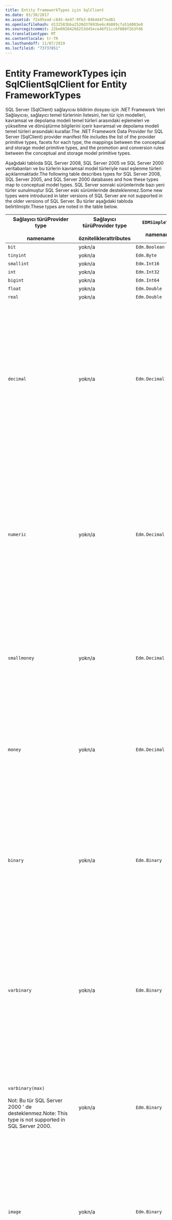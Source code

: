 ```yaml
---
title: Entity FrameworkTypes için SqlClient
ms.date: 03/30/2017
ms.assetid: f2a95ead-c845-4e97-9fb3-04b444f7ed81
ms.openlocfilehash: d132583bba2520d37693be6c4b085cfa514003e0
ms.sourcegitcommit: 22be09204266253d45ece46f51cc6f080f2b3fd6
ms.translationtype: MT
ms.contentlocale: tr-TR
ms.lasthandoff: 11/07/2019
ms.locfileid: "73737851"
---
```

# <a name="sqlclient-for-entity-frameworktypes"></a><span data-ttu-id="587bd-102">Entity FrameworkTypes için SqlClient</span><span class="sxs-lookup"><span data-stu-id="587bd-102">SqlClient for Entity FrameworkTypes</span></span>
<span data-ttu-id="587bd-103">SQL Server (SqlClient) sağlayıcısı bildirim dosyası için .NET Framework Veri Sağlayıcısı, sağlayıcı temel türlerinin listesini, her tür için modelleri, kavramsal ve depolama modeli temel türleri arasındaki eşlemeleri ve yükseltme ve dönüştürme bilgilerini içerir kavramsal ve depolama modeli temel türleri arasındaki kurallar.</span><span class="sxs-lookup"><span data-stu-id="587bd-103">The .NET Framework Data Provider for SQL Server (SqlClient) provider manifest file includes the list of the provider primitive types, facets for each type, the mappings between the conceptual and storage model primitive types, and the promotion and conversion rules between the conceptual and storage model primitive types.</span></span>  
  
 <span data-ttu-id="587bd-104">Aşağıdaki tabloda SQL Server 2008, SQL Server 2005 ve SQL Server 2000 veritabanları ve bu türlerin kavramsal model türleriyle nasıl eşlenme türleri açıklanmaktadır.</span><span class="sxs-lookup"><span data-stu-id="587bd-104">The following table describes types for SQL Server 2008, SQL Server 2005, and SQL Server 2000 databases and how these types map to conceptual model types.</span></span> <span data-ttu-id="587bd-105">SQL Server sonraki sürümlerinde bazı yeni türler sunulmuştur SQL Server eski sürümlerinde desteklenmez.</span><span class="sxs-lookup"><span data-stu-id="587bd-105">Some new types were introduced in later versions of SQL Server are not supported in the older versions of SQL Server.</span></span> <span data-ttu-id="587bd-106">Bu türler aşağıdaki tabloda belirtilmiştir.</span><span class="sxs-lookup"><span data-stu-id="587bd-106">These types are noted in the table below.</span></span>  
  
|<span data-ttu-id="587bd-107">Sağlayıcı türü</span><span class="sxs-lookup"><span data-stu-id="587bd-107">Provider type</span></span><br /><br /> <span data-ttu-id="587bd-108">name</span><span class="sxs-lookup"><span data-stu-id="587bd-108">name</span></span>|<span data-ttu-id="587bd-109">Sağlayıcı türü</span><span class="sxs-lookup"><span data-stu-id="587bd-109">Provider type</span></span><br /><br /> <span data-ttu-id="587bd-110">öznitelikler</span><span class="sxs-lookup"><span data-stu-id="587bd-110">attributes</span></span>|`EDMSimpleType`<br /><br /> <span data-ttu-id="587bd-111">name</span><span class="sxs-lookup"><span data-stu-id="587bd-111">name</span></span>|<span data-ttu-id="587bd-112">Özellikleri</span><span class="sxs-lookup"><span data-stu-id="587bd-112">Facets</span></span>|  
|----------------------------|----------------------------------|------------------------------|------------|  
|`bit`|<span data-ttu-id="587bd-113">yok</span><span class="sxs-lookup"><span data-stu-id="587bd-113">n/a</span></span>|`Edm.Boolean`|<span data-ttu-id="587bd-114">yok</span><span class="sxs-lookup"><span data-stu-id="587bd-114">n/a</span></span>|  
|`tinyint`|<span data-ttu-id="587bd-115">yok</span><span class="sxs-lookup"><span data-stu-id="587bd-115">n/a</span></span>|`Edm.Byte`|<span data-ttu-id="587bd-116">yok</span><span class="sxs-lookup"><span data-stu-id="587bd-116">n/a</span></span>|  
|`smallint`|<span data-ttu-id="587bd-117">yok</span><span class="sxs-lookup"><span data-stu-id="587bd-117">n/a</span></span>|`Edm.Int16`|<span data-ttu-id="587bd-118">yok</span><span class="sxs-lookup"><span data-stu-id="587bd-118">n/a</span></span>|  
|`int`|<span data-ttu-id="587bd-119">yok</span><span class="sxs-lookup"><span data-stu-id="587bd-119">n/a</span></span>|`Edm.Int32`|<span data-ttu-id="587bd-120">yok</span><span class="sxs-lookup"><span data-stu-id="587bd-120">n/a</span></span>|  
|`bigint`|<span data-ttu-id="587bd-121">yok</span><span class="sxs-lookup"><span data-stu-id="587bd-121">n/a</span></span>|`Edm.Int64`|<span data-ttu-id="587bd-122">yok</span><span class="sxs-lookup"><span data-stu-id="587bd-122">n/a</span></span>|  
|`float`|<span data-ttu-id="587bd-123">yok</span><span class="sxs-lookup"><span data-stu-id="587bd-123">n/a</span></span>|`Edm.Double`|<span data-ttu-id="587bd-124">yok</span><span class="sxs-lookup"><span data-stu-id="587bd-124">n/a</span></span>|  
|`real`|<span data-ttu-id="587bd-125">yok</span><span class="sxs-lookup"><span data-stu-id="587bd-125">n/a</span></span>|`Edm.Double`|<span data-ttu-id="587bd-126">yok</span><span class="sxs-lookup"><span data-stu-id="587bd-126">n/a</span></span>|  
|`decimal`|<span data-ttu-id="587bd-127">yok</span><span class="sxs-lookup"><span data-stu-id="587bd-127">n/a</span></span>|`Edm.Decimal`|<span data-ttu-id="587bd-128">Duyarlılık</span><span class="sxs-lookup"><span data-stu-id="587bd-128">Precision:</span></span><br /><br /> <span data-ttu-id="587bd-129">-En az: 1</span><span class="sxs-lookup"><span data-stu-id="587bd-129">- Minimum: 1</span></span><br /><br /> <span data-ttu-id="587bd-130">-En fazla: 38</span><span class="sxs-lookup"><span data-stu-id="587bd-130">- Maximum: 38</span></span><br /><br /> <span data-ttu-id="587bd-131">-Varsayılan: 18</span><span class="sxs-lookup"><span data-stu-id="587bd-131">- Default: 18</span></span><br /><br /> <span data-ttu-id="587bd-132">-Sabit: yanlış</span><span class="sxs-lookup"><span data-stu-id="587bd-132">- Constant: False</span></span><br /><br /> <span data-ttu-id="587bd-133">Ölçek</span><span class="sxs-lookup"><span data-stu-id="587bd-133">Scale:</span></span><br /><br /> <span data-ttu-id="587bd-134">-En az: 0</span><span class="sxs-lookup"><span data-stu-id="587bd-134">- Minimum: 0</span></span><br /><br /> <span data-ttu-id="587bd-135">-En fazla: 38</span><span class="sxs-lookup"><span data-stu-id="587bd-135">- Maximum: 38</span></span><br /><br /> <span data-ttu-id="587bd-136">-Varsayılan: 0</span><span class="sxs-lookup"><span data-stu-id="587bd-136">- Default: 0</span></span><br /><br /> <span data-ttu-id="587bd-137">-Sabit: yanlış</span><span class="sxs-lookup"><span data-stu-id="587bd-137">- Constant: False</span></span>|  
|`numeric`|<span data-ttu-id="587bd-138">yok</span><span class="sxs-lookup"><span data-stu-id="587bd-138">n/a</span></span>|`Edm.Decimal`|<span data-ttu-id="587bd-139">Duyarlılık</span><span class="sxs-lookup"><span data-stu-id="587bd-139">Precision:</span></span><br /><br /> <span data-ttu-id="587bd-140">-En az: 1</span><span class="sxs-lookup"><span data-stu-id="587bd-140">- Minimum: 1</span></span><br /><br /> <span data-ttu-id="587bd-141">-En fazla: 38</span><span class="sxs-lookup"><span data-stu-id="587bd-141">- Maximum: 38</span></span><br /><br /> <span data-ttu-id="587bd-142">-Varsayılan: 18</span><span class="sxs-lookup"><span data-stu-id="587bd-142">- Default: 18</span></span><br /><br /> <span data-ttu-id="587bd-143">-Sabit: yanlış</span><span class="sxs-lookup"><span data-stu-id="587bd-143">- Constant: False</span></span><br /><br /> <span data-ttu-id="587bd-144">Ölçek</span><span class="sxs-lookup"><span data-stu-id="587bd-144">Scale:</span></span><br /><br /> <span data-ttu-id="587bd-145">-En az: 0</span><span class="sxs-lookup"><span data-stu-id="587bd-145">- Minimum: 0</span></span><br /><br /> <span data-ttu-id="587bd-146">-En fazla: 38</span><span class="sxs-lookup"><span data-stu-id="587bd-146">- Maximum: 38</span></span><br /><br /> <span data-ttu-id="587bd-147">-Varsayılan: 0</span><span class="sxs-lookup"><span data-stu-id="587bd-147">- Default: 0</span></span><br /><br /> <span data-ttu-id="587bd-148">-Sabit: yanlış</span><span class="sxs-lookup"><span data-stu-id="587bd-148">- Constant: False</span></span>|  
|`smallmoney`|<span data-ttu-id="587bd-149">yok</span><span class="sxs-lookup"><span data-stu-id="587bd-149">n/a</span></span>|`Edm.Decimal`|<span data-ttu-id="587bd-150">Duyarlılık</span><span class="sxs-lookup"><span data-stu-id="587bd-150">Precision:</span></span><br /><br /> <span data-ttu-id="587bd-151">-Varsayılan: 10</span><span class="sxs-lookup"><span data-stu-id="587bd-151">- Default: 10</span></span><br /><br /> <span data-ttu-id="587bd-152">-Sabit: doğru</span><span class="sxs-lookup"><span data-stu-id="587bd-152">- Constant: True</span></span><br /><br /> <span data-ttu-id="587bd-153">Ölçek</span><span class="sxs-lookup"><span data-stu-id="587bd-153">Scale:</span></span><br /><br /> <span data-ttu-id="587bd-154">-Varsayılan: 4</span><span class="sxs-lookup"><span data-stu-id="587bd-154">- Default: 4</span></span><br /><br /> <span data-ttu-id="587bd-155">-Sabit: doğru</span><span class="sxs-lookup"><span data-stu-id="587bd-155">- Constant: True</span></span>|  
|`money`|<span data-ttu-id="587bd-156">yok</span><span class="sxs-lookup"><span data-stu-id="587bd-156">n/a</span></span>|`Edm.Decimal`|<span data-ttu-id="587bd-157">Duyarlılık</span><span class="sxs-lookup"><span data-stu-id="587bd-157">Precision:</span></span><br /><br /> <span data-ttu-id="587bd-158">-Varsayılan: 19</span><span class="sxs-lookup"><span data-stu-id="587bd-158">- Default: 19</span></span><br /><br /> <span data-ttu-id="587bd-159">-Sabit: doğru</span><span class="sxs-lookup"><span data-stu-id="587bd-159">- Constant: True</span></span><br /><br /> <span data-ttu-id="587bd-160">Ölçek</span><span class="sxs-lookup"><span data-stu-id="587bd-160">Scale:</span></span><br /><br /> <span data-ttu-id="587bd-161">-Varsayılan: 4</span><span class="sxs-lookup"><span data-stu-id="587bd-161">- Default: 4</span></span><br /><br /> <span data-ttu-id="587bd-162">-Sabit: doğru</span><span class="sxs-lookup"><span data-stu-id="587bd-162">- Constant: True</span></span>|  
|`binary`|<span data-ttu-id="587bd-163">yok</span><span class="sxs-lookup"><span data-stu-id="587bd-163">n/a</span></span>|`Edm.Binary`|<span data-ttu-id="587bd-164">'In</span><span class="sxs-lookup"><span data-stu-id="587bd-164">MaxLength:</span></span><br /><br /> <span data-ttu-id="587bd-165">-En az: 1</span><span class="sxs-lookup"><span data-stu-id="587bd-165">- Minimum: 1</span></span><br /><br /> <span data-ttu-id="587bd-166">-En fazla: 8000</span><span class="sxs-lookup"><span data-stu-id="587bd-166">- Maximum: 8000</span></span><br /><br /> <span data-ttu-id="587bd-167">-Varsayılan: 8000</span><span class="sxs-lookup"><span data-stu-id="587bd-167">- Default: 8000</span></span><br /><br /> <span data-ttu-id="587bd-168">-Sabit: yanlış</span><span class="sxs-lookup"><span data-stu-id="587bd-168">- Constant: False</span></span><br /><br /> <span data-ttu-id="587bd-169">FixedLength:</span><span class="sxs-lookup"><span data-stu-id="587bd-169">FixedLength:</span></span><br /><br /> <span data-ttu-id="587bd-170">-Varsayılan: true</span><span class="sxs-lookup"><span data-stu-id="587bd-170">- Default: True</span></span><br /><br /> <span data-ttu-id="587bd-171">-Sabit: doğru</span><span class="sxs-lookup"><span data-stu-id="587bd-171">- Constant: True</span></span>|  
|`varbinary`|<span data-ttu-id="587bd-172">yok</span><span class="sxs-lookup"><span data-stu-id="587bd-172">n/a</span></span>|`Edm.Binary`|<span data-ttu-id="587bd-173">'In</span><span class="sxs-lookup"><span data-stu-id="587bd-173">MaxLength:</span></span><br /><br /> <span data-ttu-id="587bd-174">-En az: 1</span><span class="sxs-lookup"><span data-stu-id="587bd-174">- Minimum: 1</span></span><br /><br /> <span data-ttu-id="587bd-175">-En fazla: 8000</span><span class="sxs-lookup"><span data-stu-id="587bd-175">- Maximum: 8000</span></span><br /><br /> <span data-ttu-id="587bd-176">-Varsayılan: 8000</span><span class="sxs-lookup"><span data-stu-id="587bd-176">- Default: 8000</span></span><br /><br /> <span data-ttu-id="587bd-177">-Sabit: yanlış</span><span class="sxs-lookup"><span data-stu-id="587bd-177">- Constant: False</span></span><br /><br /> <span data-ttu-id="587bd-178">FixedLength:</span><span class="sxs-lookup"><span data-stu-id="587bd-178">FixedLength:</span></span><br /><br /> <span data-ttu-id="587bd-179">-Varsayılan: false</span><span class="sxs-lookup"><span data-stu-id="587bd-179">- Default: False</span></span><br /><br /> <span data-ttu-id="587bd-180">-Sabit: doğru</span><span class="sxs-lookup"><span data-stu-id="587bd-180">- Constant: True</span></span>|  
|`varbinary(max)`<br /><br /> <span data-ttu-id="587bd-181">Not: Bu tür SQL Server 2000 ' de desteklenmez.</span><span class="sxs-lookup"><span data-stu-id="587bd-181">Note: This type is not supported in SQL Server 2000.</span></span>|<span data-ttu-id="587bd-182">yok</span><span class="sxs-lookup"><span data-stu-id="587bd-182">n/a</span></span>|`Edm.Binary`|<span data-ttu-id="587bd-183">'In</span><span class="sxs-lookup"><span data-stu-id="587bd-183">MaxLength:</span></span><br /><br /> <span data-ttu-id="587bd-184">-Varsayılan: 214748364780</span><span class="sxs-lookup"><span data-stu-id="587bd-184">- Default: 214748364780</span></span><br /><br /> <span data-ttu-id="587bd-185">-Sabit: doğru</span><span class="sxs-lookup"><span data-stu-id="587bd-185">- Constant: True</span></span><br /><br /> <span data-ttu-id="587bd-186">FixedLength:</span><span class="sxs-lookup"><span data-stu-id="587bd-186">FixedLength:</span></span><br /><br /> <span data-ttu-id="587bd-187">-Varsayılan: false</span><span class="sxs-lookup"><span data-stu-id="587bd-187">- Default: False</span></span><br /><br /> <span data-ttu-id="587bd-188">-Sabit: doğru</span><span class="sxs-lookup"><span data-stu-id="587bd-188">- Constant: True</span></span>|  
|`image`|<span data-ttu-id="587bd-189">yok</span><span class="sxs-lookup"><span data-stu-id="587bd-189">n/a</span></span>|`Edm.Binary`|<span data-ttu-id="587bd-190">'In</span><span class="sxs-lookup"><span data-stu-id="587bd-190">MaxLength:</span></span><br /><br /> <span data-ttu-id="587bd-191">-Varsayılan: 2147483647</span><span class="sxs-lookup"><span data-stu-id="587bd-191">- Default: 2147483647</span></span><br /><br /> <span data-ttu-id="587bd-192">-Sabit: doğru</span><span class="sxs-lookup"><span data-stu-id="587bd-192">- Constant: True</span></span><br /><br /> <span data-ttu-id="587bd-193">FixedLength:</span><span class="sxs-lookup"><span data-stu-id="587bd-193">FixedLength:</span></span><br /><br /> <span data-ttu-id="587bd-194">-Varsayılan: false</span><span class="sxs-lookup"><span data-stu-id="587bd-194">- Default: False</span></span><br /><br /> <span data-ttu-id="587bd-195">-Sabit: doğru</span><span class="sxs-lookup"><span data-stu-id="587bd-195">- Constant: True</span></span>|  
|`timestamp`|<span data-ttu-id="587bd-196">yok</span><span class="sxs-lookup"><span data-stu-id="587bd-196">n/a</span></span>|`Edm.Binary`|<span data-ttu-id="587bd-197">'In</span><span class="sxs-lookup"><span data-stu-id="587bd-197">MaxLength:</span></span><br /><br /> <span data-ttu-id="587bd-198">-Varsayılan: 8</span><span class="sxs-lookup"><span data-stu-id="587bd-198">- Default: 8</span></span><br /><br /> <span data-ttu-id="587bd-199">-Sabit: doğru</span><span class="sxs-lookup"><span data-stu-id="587bd-199">- Constant: True</span></span><br /><br /> <span data-ttu-id="587bd-200">FixedLength:</span><span class="sxs-lookup"><span data-stu-id="587bd-200">FixedLength:</span></span><br /><br /> <span data-ttu-id="587bd-201">-Varsayılan: true</span><span class="sxs-lookup"><span data-stu-id="587bd-201">- Default: True</span></span><br /><br /> <span data-ttu-id="587bd-202">-Sabit: doğru</span><span class="sxs-lookup"><span data-stu-id="587bd-202">- Constant: True</span></span>|  
|`rowversion`|<span data-ttu-id="587bd-203">yok</span><span class="sxs-lookup"><span data-stu-id="587bd-203">n/a</span></span>|`Edm.Binary`|<span data-ttu-id="587bd-204">'In</span><span class="sxs-lookup"><span data-stu-id="587bd-204">MaxLength:</span></span><br /><br /> <span data-ttu-id="587bd-205">-Varsayılan: 8</span><span class="sxs-lookup"><span data-stu-id="587bd-205">- Default: 8</span></span><br /><br /> <span data-ttu-id="587bd-206">-Sabit: doğru</span><span class="sxs-lookup"><span data-stu-id="587bd-206">- Constant: True</span></span><br /><br /> <span data-ttu-id="587bd-207">FixedLength:</span><span class="sxs-lookup"><span data-stu-id="587bd-207">FixedLength:</span></span><br /><br /> <span data-ttu-id="587bd-208">-Varsayılan: true</span><span class="sxs-lookup"><span data-stu-id="587bd-208">- Default: True</span></span><br /><br /> <span data-ttu-id="587bd-209">-Sabit: doğru</span><span class="sxs-lookup"><span data-stu-id="587bd-209">- Constant: True</span></span>|  
|`smalldatetime`|<span data-ttu-id="587bd-210">yok</span><span class="sxs-lookup"><span data-stu-id="587bd-210">n/a</span></span>|`Edm.DateTime`|<span data-ttu-id="587bd-211">Duyarlılık</span><span class="sxs-lookup"><span data-stu-id="587bd-211">Precision:</span></span><br /><br /> <span data-ttu-id="587bd-212">-Varsayılan: 0</span><span class="sxs-lookup"><span data-stu-id="587bd-212">- Default: 0</span></span><br /><br /> <span data-ttu-id="587bd-213">-Sabit: doğru</span><span class="sxs-lookup"><span data-stu-id="587bd-213">- Constant: True</span></span>|  
|`datetime`|<span data-ttu-id="587bd-214">yok</span><span class="sxs-lookup"><span data-stu-id="587bd-214">n/a</span></span>|`Edm.DateTime`|<span data-ttu-id="587bd-215">Duyarlılık</span><span class="sxs-lookup"><span data-stu-id="587bd-215">Precision:</span></span><br /><br /> <span data-ttu-id="587bd-216">-Varsayılan: 3</span><span class="sxs-lookup"><span data-stu-id="587bd-216">- Default: 3</span></span><br /><br /> <span data-ttu-id="587bd-217">-Sabit: doğru</span><span class="sxs-lookup"><span data-stu-id="587bd-217">- Constant: True</span></span>|  
|`date`<br /><br /> <span data-ttu-id="587bd-218">Not: Bu tür SQL Server 2005 ve SQL Server 2000 ' de desteklenmez.</span><span class="sxs-lookup"><span data-stu-id="587bd-218">Note: This type is not supported in SQL Server 2005 and SQL Server 2000.</span></span>|<span data-ttu-id="587bd-219">yok</span><span class="sxs-lookup"><span data-stu-id="587bd-219">n/a</span></span>|`Edm.DateTime`|<span data-ttu-id="587bd-220">Duyarlılık</span><span class="sxs-lookup"><span data-stu-id="587bd-220">Precision:</span></span><br /><br /> <span data-ttu-id="587bd-221">-Varsayılan: 0</span><span class="sxs-lookup"><span data-stu-id="587bd-221">- Default: 0</span></span><br /><br /> <span data-ttu-id="587bd-222">-Sabit: yanlış</span><span class="sxs-lookup"><span data-stu-id="587bd-222">- Constant: False</span></span>|  
|`time`<br /><br /> <span data-ttu-id="587bd-223">Not: Bu tür SQL Server 2005 ve SQL Server 2000 ' de desteklenmez.</span><span class="sxs-lookup"><span data-stu-id="587bd-223">Note: This type is not supported in SQL Server 2005 and SQL Server 2000.</span></span>|<span data-ttu-id="587bd-224">yok</span><span class="sxs-lookup"><span data-stu-id="587bd-224">n/a</span></span>|`Edm.Time`|<span data-ttu-id="587bd-225">Duyarlılık</span><span class="sxs-lookup"><span data-stu-id="587bd-225">Precision:</span></span><br /><br /> <span data-ttu-id="587bd-226">-Varsayılan: 7</span><span class="sxs-lookup"><span data-stu-id="587bd-226">- Default: 7</span></span><br /><br /> <span data-ttu-id="587bd-227">-Sabit: yanlış</span><span class="sxs-lookup"><span data-stu-id="587bd-227">- Constant: False</span></span>|  
|`datetime2`<br /><br /> <span data-ttu-id="587bd-228">Not: Bu tür SQL Server 2005 ve SQL Server 2000 ' de desteklenmez.</span><span class="sxs-lookup"><span data-stu-id="587bd-228">Note: This type is not supported in SQL Server 2005 and SQL Server 2000.</span></span>|<span data-ttu-id="587bd-229">yok</span><span class="sxs-lookup"><span data-stu-id="587bd-229">n/a</span></span>|`Edm.DateTime`|<span data-ttu-id="587bd-230">Duyarlılık</span><span class="sxs-lookup"><span data-stu-id="587bd-230">Precision:</span></span><br /><br /> <span data-ttu-id="587bd-231">-Varsayılan: 7</span><span class="sxs-lookup"><span data-stu-id="587bd-231">- Default: 7</span></span><br /><br /> <span data-ttu-id="587bd-232">-Sabit: yanlış</span><span class="sxs-lookup"><span data-stu-id="587bd-232">- Constant: False</span></span>|  
|`datetimeoffset`<br /><br /> <span data-ttu-id="587bd-233">Not: Bu tür SQL Server 2005 ve SQL Server 2000 ' de desteklenmez.</span><span class="sxs-lookup"><span data-stu-id="587bd-233">Note: This type is not supported in SQL Server 2005 and SQL Server 2000.</span></span>|<span data-ttu-id="587bd-234">yok</span><span class="sxs-lookup"><span data-stu-id="587bd-234">n/a</span></span>|`Edm.DateTimeOffset`|<span data-ttu-id="587bd-235">Duyarlılık</span><span class="sxs-lookup"><span data-stu-id="587bd-235">Precision:</span></span><br /><br /> <span data-ttu-id="587bd-236">-Varsayılan: 7</span><span class="sxs-lookup"><span data-stu-id="587bd-236">- Default: 7</span></span><br /><br /> <span data-ttu-id="587bd-237">-Sabit: yanlış</span><span class="sxs-lookup"><span data-stu-id="587bd-237">- Constant: False</span></span>|  
|`nvarchar`<br /><br /> <span data-ttu-id="587bd-238">Not: Bu tür SQL Server 2000 ' de desteklenmez.</span><span class="sxs-lookup"><span data-stu-id="587bd-238">Note: This type is not supported in SQL Server 2000.</span></span>|<span data-ttu-id="587bd-239">yok</span><span class="sxs-lookup"><span data-stu-id="587bd-239">n/a</span></span>|`Edm.String`|<span data-ttu-id="587bd-240">'In</span><span class="sxs-lookup"><span data-stu-id="587bd-240">MaxLength:</span></span><br /><br /> <span data-ttu-id="587bd-241">-En az: 1</span><span class="sxs-lookup"><span data-stu-id="587bd-241">- Minimum: 1</span></span><br /><br /> <span data-ttu-id="587bd-242">-En fazla: 4000</span><span class="sxs-lookup"><span data-stu-id="587bd-242">- Maximum: 4000</span></span><br /><br /> <span data-ttu-id="587bd-243">-Varsayılan: 4000</span><span class="sxs-lookup"><span data-stu-id="587bd-243">- Default: 4000</span></span><br /><br /> <span data-ttu-id="587bd-244">-Sabit: yanlış</span><span class="sxs-lookup"><span data-stu-id="587bd-244">- Constant: False</span></span><br /><br /> <span data-ttu-id="587bd-245">Unicode:</span><span class="sxs-lookup"><span data-stu-id="587bd-245">Unicode:</span></span><br /><br /> <span data-ttu-id="587bd-246">-Varsayılan: true</span><span class="sxs-lookup"><span data-stu-id="587bd-246">- Default: True</span></span><br /><br /> <span data-ttu-id="587bd-247">-Sabit: doğru</span><span class="sxs-lookup"><span data-stu-id="587bd-247">- Constant: True</span></span><br /><br /> <span data-ttu-id="587bd-248">FixedLength:</span><span class="sxs-lookup"><span data-stu-id="587bd-248">FixedLength:</span></span><br /><br /> <span data-ttu-id="587bd-249">-Varsayılan: false</span><span class="sxs-lookup"><span data-stu-id="587bd-249">- Default: False</span></span><br /><br /> <span data-ttu-id="587bd-250">-Sabit: doğru</span><span class="sxs-lookup"><span data-stu-id="587bd-250">- Constant: True</span></span>|  
|`varchar`<br /><br /> <span data-ttu-id="587bd-251">Not: Bu tür SQL Server 2000 ' de desteklenmez.</span><span class="sxs-lookup"><span data-stu-id="587bd-251">Note: This type is not supported in SQL Server 2000.</span></span>|<span data-ttu-id="587bd-252">yok</span><span class="sxs-lookup"><span data-stu-id="587bd-252">n/a</span></span>|`Edm.String`|<span data-ttu-id="587bd-253">'In</span><span class="sxs-lookup"><span data-stu-id="587bd-253">MaxLength:</span></span><br /><br /> <span data-ttu-id="587bd-254">-En az: 1</span><span class="sxs-lookup"><span data-stu-id="587bd-254">- Minimum: 1</span></span><br /><br /> <span data-ttu-id="587bd-255">-En fazla: 8000</span><span class="sxs-lookup"><span data-stu-id="587bd-255">- Maximum: 8000</span></span><br /><br /> <span data-ttu-id="587bd-256">-Varsayılan: 8000</span><span class="sxs-lookup"><span data-stu-id="587bd-256">- Default: 8000</span></span><br /><br /> <span data-ttu-id="587bd-257">-Sabit: yanlış</span><span class="sxs-lookup"><span data-stu-id="587bd-257">- Constant: False</span></span><br /><br /> <span data-ttu-id="587bd-258">Unicode:</span><span class="sxs-lookup"><span data-stu-id="587bd-258">Unicode:</span></span><br /><br /> <span data-ttu-id="587bd-259">-Varsayılan: false</span><span class="sxs-lookup"><span data-stu-id="587bd-259">- Default: False</span></span><br /><br /> <span data-ttu-id="587bd-260">-Sabit: doğru</span><span class="sxs-lookup"><span data-stu-id="587bd-260">- Constant: True</span></span><br /><br /> <span data-ttu-id="587bd-261">FixedLength:</span><span class="sxs-lookup"><span data-stu-id="587bd-261">FixedLength:</span></span><br /><br /> <span data-ttu-id="587bd-262">-Varsayılan: false</span><span class="sxs-lookup"><span data-stu-id="587bd-262">- Default: False</span></span><br /><br /> <span data-ttu-id="587bd-263">-Sabit: doğru</span><span class="sxs-lookup"><span data-stu-id="587bd-263">- Constant: True</span></span>|  
|`char`|<span data-ttu-id="587bd-264">yok</span><span class="sxs-lookup"><span data-stu-id="587bd-264">n/a</span></span>|`Edm.String`|<span data-ttu-id="587bd-265">'In</span><span class="sxs-lookup"><span data-stu-id="587bd-265">MaxLength:</span></span><br /><br /> <span data-ttu-id="587bd-266">-En az: 1</span><span class="sxs-lookup"><span data-stu-id="587bd-266">- Minimum: 1</span></span><br /><br /> <span data-ttu-id="587bd-267">-En fazla: 8000</span><span class="sxs-lookup"><span data-stu-id="587bd-267">- Maximum: 8000</span></span><br /><br /> <span data-ttu-id="587bd-268">-Varsayılan: 8000</span><span class="sxs-lookup"><span data-stu-id="587bd-268">- Default: 8000</span></span><br /><br /> <span data-ttu-id="587bd-269">-Sabit: yanlış</span><span class="sxs-lookup"><span data-stu-id="587bd-269">- Constant: False</span></span><br /><br /> <span data-ttu-id="587bd-270">Unicode:</span><span class="sxs-lookup"><span data-stu-id="587bd-270">Unicode:</span></span><br /><br /> <span data-ttu-id="587bd-271">-Varsayılan: false</span><span class="sxs-lookup"><span data-stu-id="587bd-271">- Default: False</span></span><br /><br /> <span data-ttu-id="587bd-272">-Sabit: doğru</span><span class="sxs-lookup"><span data-stu-id="587bd-272">- Constant: True</span></span><br /><br /> <span data-ttu-id="587bd-273">FixedLength:</span><span class="sxs-lookup"><span data-stu-id="587bd-273">FixedLength:</span></span><br /><br /> <span data-ttu-id="587bd-274">-Varsayılan: true</span><span class="sxs-lookup"><span data-stu-id="587bd-274">- Default: True</span></span><br /><br /> <span data-ttu-id="587bd-275">-Sabit: doğru</span><span class="sxs-lookup"><span data-stu-id="587bd-275">- Constant: True</span></span>|  
|`nchar`|<span data-ttu-id="587bd-276">yok</span><span class="sxs-lookup"><span data-stu-id="587bd-276">n/a</span></span>|`Edm.String`|<span data-ttu-id="587bd-277">'In</span><span class="sxs-lookup"><span data-stu-id="587bd-277">MaxLength:</span></span><br /><br /> <span data-ttu-id="587bd-278">-En az: 1</span><span class="sxs-lookup"><span data-stu-id="587bd-278">- Minimum: 1</span></span><br /><br /> <span data-ttu-id="587bd-279">-En fazla: 4000</span><span class="sxs-lookup"><span data-stu-id="587bd-279">- Maximum: 4000</span></span><br /><br /> <span data-ttu-id="587bd-280">-Varsayılan: 4000</span><span class="sxs-lookup"><span data-stu-id="587bd-280">- Default: 4000</span></span><br /><br /> <span data-ttu-id="587bd-281">-Sabit: yanlış</span><span class="sxs-lookup"><span data-stu-id="587bd-281">- Constant: False</span></span><br /><br /> <span data-ttu-id="587bd-282">Unicode:</span><span class="sxs-lookup"><span data-stu-id="587bd-282">Unicode:</span></span><br /><br /> <span data-ttu-id="587bd-283">-Varsayılan: true</span><span class="sxs-lookup"><span data-stu-id="587bd-283">- Default: True</span></span><br /><br /> <span data-ttu-id="587bd-284">-Sabit: doğru</span><span class="sxs-lookup"><span data-stu-id="587bd-284">- Constant: True</span></span><br /><br /> <span data-ttu-id="587bd-285">FixedLength:</span><span class="sxs-lookup"><span data-stu-id="587bd-285">FixedLength:</span></span><br /><br /> <span data-ttu-id="587bd-286">-Varsayılan: true</span><span class="sxs-lookup"><span data-stu-id="587bd-286">- Default: True</span></span><br /><br /> <span data-ttu-id="587bd-287">-Sabit: doğru</span><span class="sxs-lookup"><span data-stu-id="587bd-287">- Constant: True</span></span>|  
|<span data-ttu-id="587bd-288">`varchar`(`max`)</span><span class="sxs-lookup"><span data-stu-id="587bd-288">`varchar`(`max`)</span></span>|<span data-ttu-id="587bd-289">yok</span><span class="sxs-lookup"><span data-stu-id="587bd-289">n/a</span></span>|`Edm.String`|<span data-ttu-id="587bd-290">'In</span><span class="sxs-lookup"><span data-stu-id="587bd-290">MaxLength:</span></span><br /><br /> <span data-ttu-id="587bd-291">-Varsayılan: 2147483647</span><span class="sxs-lookup"><span data-stu-id="587bd-291">- Default: 2147483647</span></span><br /><br /> <span data-ttu-id="587bd-292">-Sabit: doğru</span><span class="sxs-lookup"><span data-stu-id="587bd-292">- Constant: True</span></span><br /><br /> <span data-ttu-id="587bd-293">Unicode:</span><span class="sxs-lookup"><span data-stu-id="587bd-293">Unicode:</span></span><br /><br /> <span data-ttu-id="587bd-294">-Varsayılan: false</span><span class="sxs-lookup"><span data-stu-id="587bd-294">- Default: False</span></span><br /><br /> <span data-ttu-id="587bd-295">-Sabit: doğru</span><span class="sxs-lookup"><span data-stu-id="587bd-295">- Constant: True</span></span><br /><br /> <span data-ttu-id="587bd-296">FixedLength:</span><span class="sxs-lookup"><span data-stu-id="587bd-296">FixedLength:</span></span><br /><br /> <span data-ttu-id="587bd-297">-Varsayılan: false</span><span class="sxs-lookup"><span data-stu-id="587bd-297">- Default: False</span></span><br /><br /> <span data-ttu-id="587bd-298">-Sabit: doğru</span><span class="sxs-lookup"><span data-stu-id="587bd-298">- Constant: True</span></span>|  
|<span data-ttu-id="587bd-299">`nvarchar`(`max`)</span><span class="sxs-lookup"><span data-stu-id="587bd-299">`nvarchar`(`max`)</span></span>|<span data-ttu-id="587bd-300">yok</span><span class="sxs-lookup"><span data-stu-id="587bd-300">n/a</span></span>|`Edm.String`|<span data-ttu-id="587bd-301">'In</span><span class="sxs-lookup"><span data-stu-id="587bd-301">MaxLength:</span></span><br /><br /> <span data-ttu-id="587bd-302">-Varsayılan: 1073741823</span><span class="sxs-lookup"><span data-stu-id="587bd-302">- Default: 1073741823</span></span><br /><br /> <span data-ttu-id="587bd-303">-Sabit: doğru</span><span class="sxs-lookup"><span data-stu-id="587bd-303">- Constant: True</span></span><br /><br /> <span data-ttu-id="587bd-304">Unicode:</span><span class="sxs-lookup"><span data-stu-id="587bd-304">Unicode:</span></span><br /><br /> <span data-ttu-id="587bd-305">-Varsayılan: true</span><span class="sxs-lookup"><span data-stu-id="587bd-305">- Default: True</span></span><br /><br /> <span data-ttu-id="587bd-306">-Sabit: doğru</span><span class="sxs-lookup"><span data-stu-id="587bd-306">- Constant: True</span></span><br /><br /> <span data-ttu-id="587bd-307">FixedLength:</span><span class="sxs-lookup"><span data-stu-id="587bd-307">FixedLength:</span></span><br /><br /> <span data-ttu-id="587bd-308">-Varsayılan: false</span><span class="sxs-lookup"><span data-stu-id="587bd-308">- Default: False</span></span><br /><br /> <span data-ttu-id="587bd-309">-Sabit: doğru</span><span class="sxs-lookup"><span data-stu-id="587bd-309">- Constant: True</span></span>|  
|`ntext`|<span data-ttu-id="587bd-310">Eşit karşılaştırılabilir: false</span><span class="sxs-lookup"><span data-stu-id="587bd-310">Equal comparable: False</span></span><br /><br /> <span data-ttu-id="587bd-311">Order karşılaştırılabilir: false</span><span class="sxs-lookup"><span data-stu-id="587bd-311">Order comparable: False</span></span>|`Edm.String`|<span data-ttu-id="587bd-312">'In</span><span class="sxs-lookup"><span data-stu-id="587bd-312">MaxLength:</span></span><br /><br /> <span data-ttu-id="587bd-313">-Varsayılan: 1073741823</span><span class="sxs-lookup"><span data-stu-id="587bd-313">- Default: 1073741823</span></span><br /><br /> <span data-ttu-id="587bd-314">-Sabit: doğru</span><span class="sxs-lookup"><span data-stu-id="587bd-314">- Constant: True</span></span><br /><br /> <span data-ttu-id="587bd-315">Unicode:</span><span class="sxs-lookup"><span data-stu-id="587bd-315">Unicode:</span></span><br /><br /> <span data-ttu-id="587bd-316">-Varsayılan: false</span><span class="sxs-lookup"><span data-stu-id="587bd-316">- Default: False</span></span><br /><br /> <span data-ttu-id="587bd-317">-Sabit: doğru</span><span class="sxs-lookup"><span data-stu-id="587bd-317">- Constant: True</span></span><br /><br /> <span data-ttu-id="587bd-318">FixedLength:</span><span class="sxs-lookup"><span data-stu-id="587bd-318">FixedLength:</span></span><br /><br /> <span data-ttu-id="587bd-319">-Varsayılan: false</span><span class="sxs-lookup"><span data-stu-id="587bd-319">- Default: False</span></span><br /><br /> <span data-ttu-id="587bd-320">-Sabit: doğru</span><span class="sxs-lookup"><span data-stu-id="587bd-320">- Constant: True</span></span>|  
|`text`|<span data-ttu-id="587bd-321">Eşit karşılaştırılabilir: false</span><span class="sxs-lookup"><span data-stu-id="587bd-321">Equal comparable: False</span></span><br /><br /> <span data-ttu-id="587bd-322">Order karşılaştırılabilir: false</span><span class="sxs-lookup"><span data-stu-id="587bd-322">Order comparable: False</span></span>|`Edm.String`|<span data-ttu-id="587bd-323">'In</span><span class="sxs-lookup"><span data-stu-id="587bd-323">MaxLength:</span></span><br /><br /> <span data-ttu-id="587bd-324">-Varsayılan: 2147483647</span><span class="sxs-lookup"><span data-stu-id="587bd-324">- Default: 2147483647</span></span><br /><br /> <span data-ttu-id="587bd-325">-Sabit: doğru</span><span class="sxs-lookup"><span data-stu-id="587bd-325">- Constant: True</span></span><br /><br /> <span data-ttu-id="587bd-326">Unicode:</span><span class="sxs-lookup"><span data-stu-id="587bd-326">Unicode:</span></span><br /><br /> <span data-ttu-id="587bd-327">-Varsayılan: false</span><span class="sxs-lookup"><span data-stu-id="587bd-327">- Default: False</span></span><br /><br /> <span data-ttu-id="587bd-328">-Sabit: doğru</span><span class="sxs-lookup"><span data-stu-id="587bd-328">- Constant: True</span></span><br /><br /> <span data-ttu-id="587bd-329">FixedLength:</span><span class="sxs-lookup"><span data-stu-id="587bd-329">FixedLength:</span></span><br /><br /> <span data-ttu-id="587bd-330">-Varsayılan: false</span><span class="sxs-lookup"><span data-stu-id="587bd-330">- Default: False</span></span><br /><br /> <span data-ttu-id="587bd-331">-Sabit: doğru</span><span class="sxs-lookup"><span data-stu-id="587bd-331">- Constant: True</span></span>|  
|`Unique`<br /><br /> `identifier`|<span data-ttu-id="587bd-332">Eşit karşılaştırılabilir: doğru</span><span class="sxs-lookup"><span data-stu-id="587bd-332">Equal comparable: True</span></span><br /><br /> <span data-ttu-id="587bd-333">Sipariş karşılaştırması: doğru</span><span class="sxs-lookup"><span data-stu-id="587bd-333">Order comparable: True</span></span>|`Edm.Guid`|<span data-ttu-id="587bd-334">yok</span><span class="sxs-lookup"><span data-stu-id="587bd-334">n/a</span></span>|  
|`xml`|<span data-ttu-id="587bd-335">Eşit karşılaştırılabilir: false</span><span class="sxs-lookup"><span data-stu-id="587bd-335">Equal comparable: False</span></span><br /><br /> <span data-ttu-id="587bd-336">Order karşılaştırılabilir: false</span><span class="sxs-lookup"><span data-stu-id="587bd-336">Order comparable: False</span></span>|`Edm.String`|<span data-ttu-id="587bd-337">'In</span><span class="sxs-lookup"><span data-stu-id="587bd-337">MaxLength:</span></span><br /><br /> <span data-ttu-id="587bd-338">-Varsayılan: 1073741823</span><span class="sxs-lookup"><span data-stu-id="587bd-338">- Default: 1073741823</span></span><br /><br /> <span data-ttu-id="587bd-339">-Sabit: doğru</span><span class="sxs-lookup"><span data-stu-id="587bd-339">- Constant: True</span></span><br /><br /> <span data-ttu-id="587bd-340">Unicode:</span><span class="sxs-lookup"><span data-stu-id="587bd-340">Unicode:</span></span><br /><br /> <span data-ttu-id="587bd-341">-Varsayılan: true</span><span class="sxs-lookup"><span data-stu-id="587bd-341">- Default: True</span></span><br /><br /> <span data-ttu-id="587bd-342">-Sabit: doğru</span><span class="sxs-lookup"><span data-stu-id="587bd-342">- Constant: True</span></span><br /><br /> <span data-ttu-id="587bd-343">FixedLength:</span><span class="sxs-lookup"><span data-stu-id="587bd-343">FixedLength:</span></span><br /><br /> <span data-ttu-id="587bd-344">-Varsayılan: false</span><span class="sxs-lookup"><span data-stu-id="587bd-344">- Default: False</span></span><br /><br /> <span data-ttu-id="587bd-345">-Sabit: doğru</span><span class="sxs-lookup"><span data-stu-id="587bd-345">- Constant: True</span></span>|  
  
## <a name="see-also"></a><span data-ttu-id="587bd-346">Ayrıca bkz.</span><span class="sxs-lookup"><span data-stu-id="587bd-346">See also</span></span>

- [<span data-ttu-id="587bd-347">CSDL, SSDL ve MSL Belirtimleri</span><span class="sxs-lookup"><span data-stu-id="587bd-347">CSDL, SSDL, and MSL Specifications</span></span>](/ef/ef6/modeling/designer/advanced/edmx/csdl-spec)
